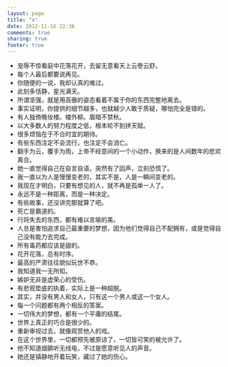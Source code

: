 ```yaml
---
layout: page
title: "x"
date: 2012-11-16 22:38
comments: true
sharing: true
footer: true
---
```


*	宠辱不惊看庭中花落花开，去留无意看天上云卷云舒。
*	每个人最后都要说再见。
*	你随便的一说，我却认真的难过。
*	此刻多恬静，星光满天。
*	所谓坚强，就是用高傲的姿态看着不属于你的东西完整地离去。
*	事实证明，你提供的细节越多，也就越少人敢于质疑，哪怕完全是错的。
*	有人独倚晚妆楼。楼外柳。眉暗不禁秋。
*	以大多数人的努力程度之低，根本轮不到拼天赋。
*	很多烦恼在于不合时宜的期待。
*	有些东西注定不会流行，也注定不会消亡。
*	翻手为云，覆手为雨，上帝不经意间的一个小动作，换来的是人间数年的悲欢离合。
*	她一直觉得自己在自言自语，突然有了回声，立刻恐慌了。
*	我一直以为人是慢慢变老的，其实不是，人是一瞬间变老的。
*	我现在才明白，只要有想见的人，就不再是孤单一人了。
*	永远不是一种距离，而是一种决定。
*	有些故事，还没讲完那就算了吧。
*	死亡是霸道的。
*	行将失去的东西，都有难以言喻的美。
*	人总是害怕追求自己最重要的梦想，因为他们觉得自己不配拥有，或是觉得自己没有能力去完成。
*	所有毒药都应该是甜的。
*	花开花落，总有时序。
*	最高的严肃往往貌似玩世不恭。
*	我知道我一无所知。
*	嫉妒无非是虚荣心的受伤。
*	有悲观垫底的执着，实际上是一种超脱。
*	其实，并没有男人和女人，只有这一个男人或这一个女人。
*	每一个问题都有两个相反的答案。
*	一切伟大的梦想，都有一个平庸的结尾。
*	世界上真正的巧合是很少的。
*	重新审视过去，就像观赏他人的戏。
*	在这个世界里，一切都预先被原谅了，一切皆可笑的被允许了。
*	他不知道烟鹂听无线电，不过是愿意听见人的声音。
*	她还是镇静地开着玩笑，藏过了她的伤心。
